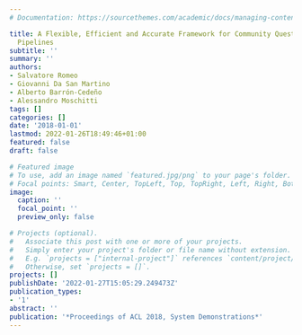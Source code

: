 ```yaml
---
# Documentation: https://sourcethemes.com/academic/docs/managing-content/

title: A Flexible, Efficient and Accurate Framework for Community Question Answering
  Pipelines
subtitle: ''
summary: ''
authors:
- Salvatore Romeo
- Giovanni Da San Martino
- Alberto Barrón-Cedeño
- Alessandro Moschitti
tags: []
categories: []
date: '2018-01-01'
lastmod: 2022-01-26T18:49:46+01:00
featured: false
draft: false

# Featured image
# To use, add an image named `featured.jpg/png` to your page's folder.
# Focal points: Smart, Center, TopLeft, Top, TopRight, Left, Right, BottomLeft, Bottom, BottomRight.
image:
  caption: ''
  focal_point: ''
  preview_only: false

# Projects (optional).
#   Associate this post with one or more of your projects.
#   Simply enter your project's folder or file name without extension.
#   E.g. `projects = ["internal-project"]` references `content/project/deep-learning/index.md`.
#   Otherwise, set `projects = []`.
projects: []
publishDate: '2022-01-27T15:05:29.249473Z'
publication_types:
- '1'
abstract: ''
publication: '*Proceedings of ACL 2018, System Demonstrations*'
---
```

